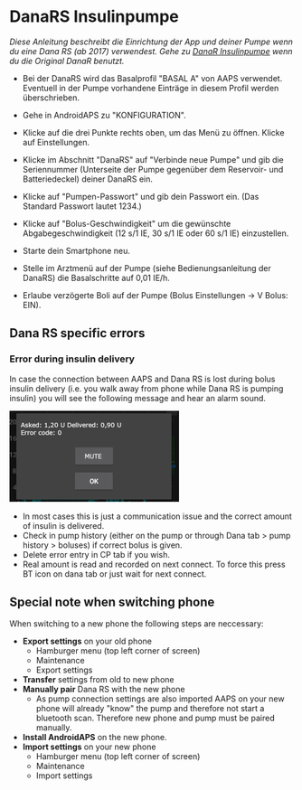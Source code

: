 # DanaRS Insulinpumpe

*Diese Anleitung beschreibt die Einrichtung der App und deiner Pumpe wenn du eine Dana RS (ab 2017) verwendest. Gehe zu [DanaR Insulinpumpe](./DanaR-Insulin-Pump) wenn du die Original DanaR benutzt.*

* Bei der DanaRS wird das Basalprofil "BASAL A" von AAPS verwendet. Eventuell in der Pumpe vorhandene Einträge in diesem Profil werden überschrieben.

* Gehe in AndroidAPS zu "KONFIGURATION".

* Klicke auf die drei Punkte rechts oben, um das Menü zu öffnen. Klicke auf Einstellungen.

* Klicke im Abschnitt "DanaRS" auf "Verbinde neue Pumpe" und gib die Seriennummer (Unterseite der Pumpe gegenüber dem Reservoir- und Batteriedeckel) deiner DanaRS ein.

* Klicke auf "Pumpen-Passwort" und gib dein Passwort ein. (Das Standard Passwort lautet 1234.)

* Klicke auf "Bolus-Geschwindigkeit" um die gewünschte Abgabegeschwindigkeit (12 s/1 IE, 30 s/1 IE oder 60 s/1 IE) einzustellen.

* Starte dein Smartphone neu.

* Stelle im Arztmenü auf der Pumpe (siehe Bedienungsanleitung der DanaRS) die Basalschritte auf 0,01 IE/h.

* Erlaube verzögerte Boli auf der Pumpe (Bolus Einstellungen -> V Bolus: EIN).

## Dana RS specific errors

### Error during insulin delivery

In case the connection between AAPS and Dana RS is lost during bolus insulin delivery (i.e. you walk away from phone while Dana RS is pumping insulin) you will see the following message and hear an alarm sound.

![Alarm insulin delivery](../images/DanaRS_Error_bolus.png)

* In most cases this is just a communication issue and the correct amount of insulin is delivered.
* Check in pump history (either on the pump or through Dana tab > pump history > boluses) if correct bolus is given.
* Delete error entry in CP tab if you wish.
* Real amount is read and recorded on next connect. To force this press BT icon on dana tab or just wait for next connect.

## Special note when switching phone

When switching to a new phone the following steps are neccessary:

* **Export settings** on your old phone 
  * Hamburger menu (top left corner of screen)
  * Maintenance
  * Export settings
* **Transfer** settings from old to new phone
* **Manually pair** Dana RS with the new phone 
  * As pump connection settings are also imported AAPS on your new phone will already "know" the pump and therefore not start a bluetooth scan. Therefore new phone and pump must be paired manually.
* **Install AndroidAPS** on the new phone.
* **Import settings** on your new phone 
  * Hamburger menu (top left corner of screen)
  * Maintenance
  * Import settings
